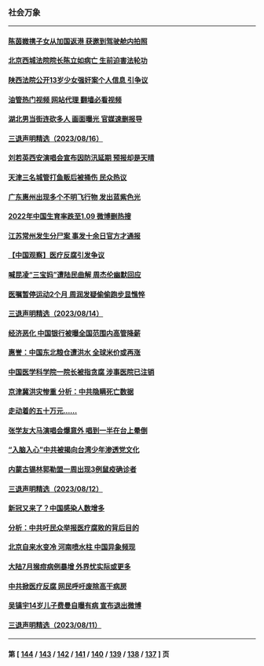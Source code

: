 ### 社会万象
---
#### [陈茵媺携子女从加国返港 获邀到驾驶舱内拍照](../../pages/ncid282/n14056201.md?08190446) 
#### [北京西城法院院长陈立如病亡 生前迫害法轮功](../../pages/ncid282/n14056169.md?08190446) 
#### [陕西法院公开13岁少女强奸案个人信息 引争议](../../pages/ncid282/n14056131.md?08190446) 
#### [油管热门视频 网站代理 翻墙必看视频](http://138.2.39.72:81/youtube.html?epic-marker?08190446)
#### [湖北男当街连砍多人 画面曝光 官媒速删报导](../../pages/ncid282/n14055798.md?08190446) 
#### [三退声明精选（2023/08/16）](../../pages/ncid282/n14055590.md?08190446) 
#### [刘若英西安演唱会宣布因防汛延期 预报却是天晴](../../pages/ncid282/n14055311.md?08190446) 
#### [天津三名城管打鱼贩后被捅伤 民众热议](../../pages/ncid282/n14055053.md?08190446) 
#### [广东惠州出现多个不明飞行物 发出蓝紫色光](../../pages/ncid282/n14055059.md?08190446) 
#### [2022年中国生育率跌至1.09 微博删热搜](../../pages/ncid282/n14054232.md?08190446) 
#### [江苏常州发生分尸案 事发十余日官方才通报](../../pages/ncid282/n14054289.md?08190446) 
#### [【中国观察】医疗反腐引发争议](../../pages/ncid282/n14054130.md?08190446) 
#### [喊昆凌“三宝妈”遭陆民曲解 周杰伦幽默回应](../../pages/ncid282/n14053977.md?08190446) 
#### [医嘱暂停运动2个月 周润发疑偷偷跑步显憔悴](../../pages/ncid282/n14053912.md?08190446) 
#### [三退声明精选（2023/08/14）](../../pages/ncid282/n14054010.md?08190446) 
#### [经济恶化 中国银行被曝全国范围内高管降薪](../../pages/ncid282/n14053811.md?08190446) 
#### [惠誉：中国东北粮仓遭洪水 全球米价或再涨](../../pages/ncid282/n14053722.md?08190446) 
#### [中国医学科学院一院长被指贪腐 涉事医院已注销](../../pages/ncid282/n14053295.md?08190446) 
#### [京津冀洪灾惨重 分析：中共隐瞒死亡数据](../../pages/ncid282/n14053450.md?08190446) 
#### [走动着的五十万元……](../../pages/ncid282/n14053501.md?08190446) 
#### [张学友大马演唱会爆意外 唱到一半在台上晕倒](../../pages/ncid282/n14053268.md?08190446) 
#### [“入脑入心”中共被揭向台湾少年渗透党文化](../../pages/ncid282/n14053243.md?08190446) 
#### [内蒙古锡林郭勒盟一周出现3例鼠疫确诊者](../../pages/ncid282/n14053169.md?08190446) 
#### [三退声明精选（2023/08/12）](../../pages/ncid282/n14053031.md?08190446) 
#### [新冠又来了？中国感染人数增多](../../pages/ncid282/n14052852.md?08190446) 
#### [分析：中共吁民众举报医疗腐败的背后目的](../../pages/ncid282/n14052809.md?08190446) 
#### [北京自来水变冷 河南喷水柱 中国异象频现](../../pages/ncid282/n14052714.md?08190446) 
#### [大陆7月猴痘病例暴增 外界忧实际或更多](../../pages/ncid282/n14052662.md?08190446) 
#### [中共掀医疗反腐 网民呼吁废除高干病房](../../pages/ncid282/n14052652.md?08190446) 
#### [吴镇宇14岁儿子费曼自曝有病 宣布退出微博](../../pages/ncid282/n14052538.md?08190446) 
#### [三退声明精选（2023/08/11）](../../pages/ncid282/n14052593.md?08190446) 

---
#### 第 [ [144](./144.md?08190446) / [143](./143.md?08190446) / [142](./142.md?08190446) / [141](./141.md?08190446) / [140](./140.md?08190446) / [139](./139.md?08190446) / [138](./138.md?08190446) / [137](./137.md?08190446) ] 页
